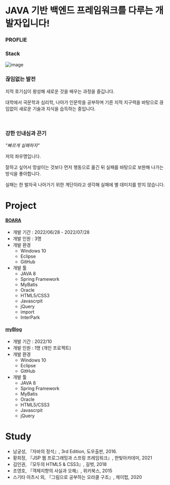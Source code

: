 # JAVA 기반 백엔드 프레임워크를 다루는 개발자입니다!

### PROFLIE



### Stack

![image](https://user-images.githubusercontent.com/100174682/193554578-9b522238-5a0f-455e-86e7-7628992c2526.png)

### 끊임없는 발전

지적 호기심이 왕성해 새로운 것을 배우는 과정을 즐깁니다.

대학에서 국문학과 심리학, 나아가 인문학을 공부하며 기른 지적 지구력을 바탕으로 끊임없이 새로운 기술과 지식을 습득하는 중입니다.

&nbsp;

### 강한 인내심과 끈기


*"빠르게 실패하자"*


저의 좌우명입니다.

잘하고 싶어서 망설이는 것보다 먼저 행동으로 옮긴 뒤 실패를 바탕으로 보완해 나가는 방식을 좋아합니다.

실패는 한 발자국 나아가기 위한 계단이라고 생각해 실패에 별 데미지를 받지 않습니다.



# Project

#### [BOARA](https://github.com/jerryc2uu/Boara)
* 개발 기간 : 2022/06/28 - 2022/07/28
* 개발 인원 : 3명
* 개발 환경
  * Windows 10
  * Eclipse
  * GitHub
* 개발 툴  
  * JAVA 8
  * Spring Framework
  * MyBatis
  * Oracle
  * HTML5/CSS3
  * Javascrpit
  * jQuery
  * import
  * InterPark

#### [myBlog](https://github.com/jerryc2uu/PetPan)
* 개발 기간 : 2022/10
* 개발 인원 : 1명 (개인 프로젝트)
* 개발 환경
  * Windows 10
  * Eclipse
  * GitHub
* 개발 툴  
  * JAVA 8
  * Spring Framework
  * MyBatis
  * Oracle
  * HTML5/CSS3
  * Javascrpit
  * jQuery
  
# Study

* 남궁성, 『자바의 정석』, 3rd Edition, 도우출판, 2016.
* 황희정, 『JSP 웹 프로그래밍과 스프링 프레임워크』, 한빛아카데미, 2021
* 김인권, 『모두의 HTML5 & CSS3』, 길벗, 2018
* 조영호, 『객체지향의 사실과 오해』, 위키북스, 2015
* 스기타 아츠시 외, 『그림으로 공부하는 오라클 구조』, 제이펍, 2020
